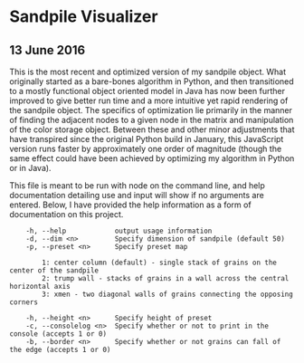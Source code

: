 # Sandpile Visualizer
## 13 June 2016

This is the most recent and optimized version of my sandpile object. What originally started as a bare-bones algorithm in Python, and then transitioned to a mostly functional object oriented model in Java has now been further improved to give better run time and a more intuitive yet rapid rendering of the sandpile object. The specifics of optimization lie primarily in the manner of finding the adjacent nodes to a given node in the matrix and manipulation of the color storage object. Between these and other minor adjustments that have transpired since the original Python build in January, this JavaScript version runs faster by approximately one order of magnitude (though the same effect could have been achieved by optimizing my algorithm in Python or in Java). 

This file is meant to be run with node on the command line, and help documentation detailing use and input will show if no arguments are entered. Below, I have provided the help information as a form of documentation on this project.

```
    -h, --help            output usage information
    -d, --dim <n>         Specify dimension of sandpile (default 50)
    -p, --preset <n>      Specify preset map
    
    	1: center column (default) - single stack of grains on the center of the sandpile				
    	2: trump wall - stacks of grains in a wall across the central horizontal axis				
    	3: xmen - two diagonal walls of grains connecting the opposing corners
    
    -h, --height <n>      Specify height of preset
    -c, --consolelog <n>  Specify whether or not to print in the console (accepts 1 or 0)
    -b, --border <n>      Specify whether or not grains can fall of the edge (accepts 1 or 0)
```